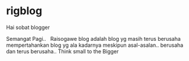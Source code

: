 # rigblog

Hai sobat blogger 
 
Semangat Pagi..  
Raisogawe blog adalah blog yg masih terus berusaha mempertahankan blog yg ala kadarnya meskipun asal-asalan..
berusaha dan terus berusaha..
Think small to the Bigger
